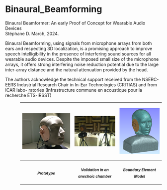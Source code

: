 # Binaural_Beamforming

Binaural Beamformer: An early Proof of Concept for Wearable Audio Devices <br>
Stéphane D.  March, 2024.

Binaural Beamforming, using signals from microphone
arrays from both ears and respecting 3D localization, is
a promising approach to improve speech intelligibility in
the presence of interfering sound sources for all wearable
audio devices. Despite the imposed small size of
the microphone arrays, it offers strong interfering noise
reduction potential due to the large inter-array distance
and the natural attenuation provided by the head.

The authors acknowledge the technical support received
from the NSERC-EERS Industrial Research Chair in
In-Ear Technologies (CRITIAS) and from ICAR labo-
ratories (Infrastructure commune en acoustique pour la
recherche ÉTS-IRSST)



<ul><ul> 
 
 |<p align="center"> <img src="https://github.com/DrStef/Binaural_Beamforming/blob/main/20150528_154741.jpg" width="250"/>                        </p>    |  <p align="center"> <img src="https://github.com/DrStef/Binaural_Beamforming/blob/main/HATS-Validations-400x299.jpg" width="200"  /> </p> | <p align="center"> <img src= "https://github.com/DrStef/Binaural_Beamforming/blob/main/head001-350x400.png" width="200" /></p>|
| ---       | ---                          |   ---         |
 |<p align="center"> <sub><b> <i> Prototype </i> </b> </sub>  </p>  |  <p align="center"> <sub><b><i> Validation in an anechoic chamber </i> </b> </sub>  </p>       |   <p align="center"> <sub><b><i> Boundary Element Model </i></b> </sub>  </p> |

 </ul></ul>

